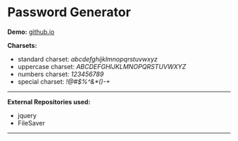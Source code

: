 # Password Generator

**Demo:** [github.io](https://sidelane.github.io/passwordgenerator/)

**Charsets:**
- standard charset: _abcdefghijklmnopqrstuvwxyz_
- uppercase charset: _ABCDEFGHIJKLMNOPQRSTUVWXYZ_
- numbers charset: _123456789_
- special charset: _!@#$%^&*()-+_

---

**External Repositories used:**
- jquery
- FileSaver

---

